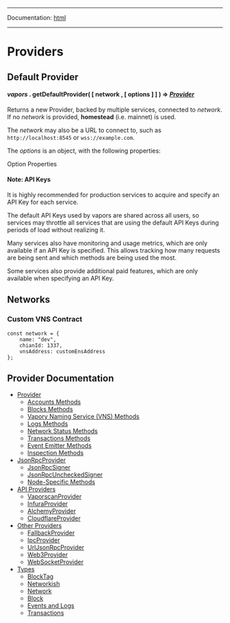 -----

Documentation: [html](https://docs.vapors.io/)

-----

Providers
=========

Default Provider
----------------

#### *vapors* . **getDefaultProvider**( [ network , [ options ] ] ) => *[Provider](/v5/api/providers/provider/)*

Returns a new Provider, backed by multiple services, connected to *network*. If no *network* is provided, **homestead** (i.e. mainnet) is used.

The *network* may also be a URL to connect to, such as `http://localhost:8545` or `wss://example.com`.

The *options* is an object, with the following properties:


Option Properties



#### Note: API Keys

It is highly recommended for production services to acquire and specify an API Key for each service.

The default API Keys used by vapors are shared across all users, so services may throttle all services that are using the default API Keys during periods of load without realizing it.

Many services also have monitoring and usage metrics, which are only available if an API Key is specified. This allows tracking how many requests are being sent and which methods are being used the most.

Some services also provide additional paid features, which are only available when specifying an API Key.


Networks
--------

### Custom VNS Contract

```
const network = {
    name: "dev",
    chianId: 1337,
    vnsAddress: customEnsAddress
};
```

Provider Documentation
----------------------

* [Provider](provider)
  * [Accounts Methods](provider)
  * [Blocks Methods](provider)
  * [Vapory Naming Service (VNS) Methods](provider)
  * [Logs Methods](provider)
  * [Network Status Methods](provider)
  * [Transactions Methods](provider)
  * [Event Emitter Methods](provider)
  * [Inspection Methods](provider)
* [JsonRpcProvider](jsonrpc-provider)
  * [JsonRpcSigner](jsonrpc-provider)
  * [JsonRpcUncheckedSigner](jsonrpc-provider)
  * [Node-Specific Methods](jsonrpc-provider)
* [API Providers](api-providers)
  * [VaporscanProvider](api-providers)
  * [InfuraProvider](api-providers)
  * [AlchemyProvider](api-providers)
  * [CloudflareProvider](api-providers)
* [Other Providers](other)
  * [FallbackProvider](other)
  * [IpcProvider](other)
  * [UrlJsonRpcProvider](other)
  * [Web3Provider](other)
  * [WebSocketProvider](other)
* [Types](types)
  * [BlockTag](types)
  * [Networkish](types)
  * [Network](types)
  * [Block](types)
  * [Events and Logs](types)
  * [Transactions](types)

